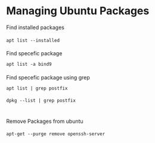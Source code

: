 # Managing Ubuntu Packages

Find installed packages
####
    apt list --installed
####
Find specefic package

    apt list -a bind9
####
Find specefic package using grep

    apt list | grep postfix
####
    dpkg --list | grep postfix
#
Remove Packages from ubuntu
####
    apt-get --purge remove openssh-server
